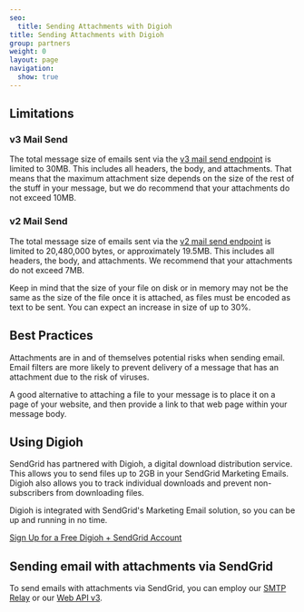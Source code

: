 ```yaml
---
seo:
  title: Sending Attachments with Digioh
title: Sending Attachments with Digioh
group: partners
weight: 0
layout: page
navigation:
  show: true
---
```


## 	Limitations
 	
 ### 	v3 Mail Send
 	
The total message size of emails sent via the [v3 mail send endpoint](https://sendgrid.com/docs/API_Reference/Web_API_v3/Mail/index.html) is limited to 30MB. This includes all headers, the body, and attachments. That means
that the maximum attachment size depends on the size of the rest of the
stuff in your message, but we do recommend that your attachments do not exceed 10MB.

 ### 	v2 Mail Send
 	
The total message size of emails sent via the [v2 mail send endpoint](https://sendgrid.com/docs/API_Reference/Web_API/mail.html) is limited to 20,480,000 bytes, or approximately
19.5MB. This includes all headers, the body, and attachments. We recommend that your attachments do not exceed 7MB.

<call-out>

Keep in mind that the size of your file on disk or in memory may
not be the same as the size of the file once it is attached, as files must
be encoded as text to be sent. You can expect an increase in size of up
to 30%.

</call-out>

## 	Best Practices
 	
Attachments are in and of themselves potential risks when sending email.
Email filters are more likely to prevent delivery of a message that has an attachment
due to the risk of viruses.

A good alternative to attaching a file to your message is to place it on a page of your website,
and then provide a link to that web page within your message body.

## 	Using Digioh
 	
SendGrid has partnered with Digioh, a digital download distribution service. This allows you to send
files up to 2GB in your SendGrid Marketing Emails. Digioh also allows you to track individual
downloads and prevent non-subscribers from downloading files.

Digioh is integrated with SendGrid's Marketing Email solution, so you can be up and running in no time.

[Sign Up for a Free Digioh + SendGrid
Account](https://digioh.com/sendgrid)

## 	Sending email with attachments via SendGrid
 	
To send emails with attachments via SendGrid, you can employ our [SMTP Relay]({{root_url}}/glossary/smtp-relay) or our [Web API v3]({{root_url}}/API_Reference/Web_API_v3/Mail/index.html).
